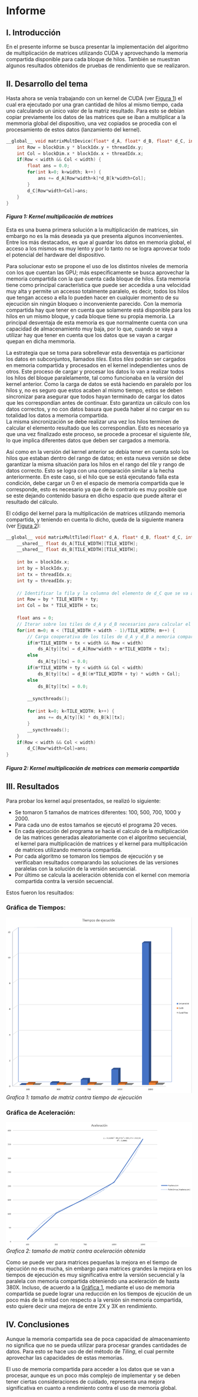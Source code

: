 # Informe

## I.  Introducción

En el presente informe se busca presentar la implementación del algoritmo de multiplicación de matrices utilizando CUDA y aprovechando la memoria compartida disponible para cada bloque de hilos. También se muestran algunos resultados obtenidos de pruebas de rendimiento que se realizaron.

## II.  Desarrollo del tema

Hasta ahora se venía trabajando con un kernel de CUDA (ver [Figura 1](#figura-1-kernel-multiplicación-de-matrices)) el cual era ejecutado por una gran cantidad de hilos al mismo tiempo, cada uno calculando un único valor de la matriz resultado. Para esto se debían copiar previamente los datos de las matrices que se iban a multiplicar a la memmoria global del dispositivo, una vez copiados se procedía con el procesamiento de estos datos (lanzamiento del kernel).
```c
__global__ void matrixMultDevice(float* d_A, float* d_B, float* d_C, int width) {
	int Row = blockDim.y * blockIdx.y + threadIdx.y;
	int Col = blockDim.x * blockIdx.x + threadIdx.x;
	if(Row < width && Col < width) {
		float ans = 0.0;
		for(int k=0; k<width; k++) {
			ans += d_A[Row*width+k]*d_B[k*width+Col];
		}
		d_C[Row*width+Col]=ans;
	}
}
``` 
#### *Figura 1: Kernel multiplicación de matrices*

Esta es una buena primera solución a la multiplicación de matrices, sin embargo no es la más deseada ya que presenta algunos inconvenientes. Entre los más destacados, es que al guardar los datos en memoria global, el acceso a los mismos es muy lento y por lo tanto no se logra aprovecar todo el potencial del hardware del dispositivo.

Para solucionar esto se propone el uso de los distintos niveles de memoria con los que cuentan las GPU; más especificamente se busca aprovechar la memoria compartida con la que cuenta cada bloque de hilos. Esta memoria tiene como principal característica que puede ser accedida a una velocidad muy alta y permite un accesso totalmente paralelo, es decir, todos los hilos que tengan acceso a ella lo pueden hacer en cualquier momento de su ejecución sin ningún bloqueo o inconveniente parecido.
Con la memoria compartida hay que tener en cuenta que solamente está disponible para los hilos en un mismo bloque, y cada bloque tiene su propia memoria.
La principal desventaja de esta memoria es que normalmente cuenta con una capacidad de almacenamiento muy baja, por lo que, cuando se vaya a utilizar hay que tener en cuenta que los datos que se vayan a cargar quepan en dicha memmoria.

La estrategia que se toma para sobrellevar esta desventaja es particionar los datos en subconjuntos, llamados *tiles*. Estos *tiles* podrán ser cargados en memoria compartida y procesados en el kernel independientes unos de otros. Este proceso de cargar y procesar los datos lo van a realizar todos los hilos del bloque paralelamente, tal como funcionaba en la versión del kernel anterior.
Como la carga de datos se está haciendo en paralelo por los hilos y, no es seguro que estos acaben al mismo tiempo, estos se deben sincronizar para asegurar que todos hayan terminado de cargar los datos que les correspondían antes de continuar. Esto garantiza un cálculo con los datos correctos, y no con datos basura que pueda haber al no cargar en su totalidad los datos a memoria compartida.  
La misma sincronización se debe realizar una vez los hilos terminen de calcular el elemento resultado que les correspondían. Esto es necesario ya que una vez finalizado este proceso, se procede a procesar el siguiente *tile*, lo que implica diferentes datos que deben ser cargados a memoria.

Así como en la versión del kernel anterior se debía tener en cuenta solo los hilos que estaban dentro del rango de datos; en esta nueva versión se debe garantizar la misma situación para los hilos en el rango del *tile* y rango de datos correcto. Esto se logra con una comparación similar a la hecha anteriormente. En este caso, si el hilo que se está ejecutando falla esta condición, debe cargar un 0 en el espacio de memoria compartida que le corresponde, esto es necesario ya que de lo contrario es muy posible que se este dejando contenido basura en dicho espacio que puede alterar el resultado del cálculo.

El código del kernel para la multiplicación de matrices utilizando memoria compartida, y teniendo en cuenta lo dicho, queda de la siguiente manera (ver [Figura 2](#figura-2-kernel-multiplicación-de-matrices-con-memoria-compartida)):

```c
__global__ void matrixMultTiled(float* d_A, float* d_B, float* d_C, int width) {
	__shared__ float ds_A[TILE_WIDTH][TILE_WIDTH];
	__shared__ float ds_B[TILE_WIDTH][TILE_WIDTH];
	
	int bx = blockIdx.x;
	int by = blockIdx.y;
	int tx = threadIdx.x;
	int ty = threadIdx.y;

	// Identificar la fila y la columna del elemento de d_C que se va a trabajar
	int Row = by * TILE_WIDTH + ty;
	int Col = bx * TILE_WIDTH + tx; 
	
	float ans = 0;	
	// Iterar sobre los tiles de d_A y d_B necesarios para calcular el elemento de d_C
	for(int m=0; m < (TILE_WIDTH + width - 1)/TILE_WIDTH; m++) {
		// Carga cooperativa de los tiles de d_A y d_B a memoria compartida
		if(m*TILE_WIDTH + tx < width && Row < width)
			ds_A[ty][tx] = d_A[Row*width + m*TILE_WIDTH + tx];
		else
			ds_A[ty][tx] = 0.0;
		if(m*TILE_WIDTH + ty < width && Col < width)
			ds_B[ty][tx] = d_B[(m*TILE_WIDTH + ty) * width + Col];
		else
			ds_B[ty][tx] = 0.0;

		__syncthreads();
	
		for(int k=0; k<TILE_WIDTH; k++) {
			ans += ds_A[ty][k] * ds_B[k][tx];
		}
		__syncthreads();
	}
	if(Row < width && Col < width)
		d_C[Row*width+Col]=ans;
}
``` 
#### *Figura 2: Kernel multiplicación de matrices con memoria compartida*


## III.  Resultados

Para probar los kernel aquí presentados, se realizó lo siguiente:
* Se tomaron 5 tamaños de matrices diferentes: 100, 500, 700, 1000 y 2000.
* Para cada uno de estos tamaños se ejecutó el programa 20 veces.
* En cada ejecución del programa se hacía el calculo de la multiplicación de las matrices generadas aleatoriamente con el algoritmo secuencial, el kernel para multiplicación de matrices y el kernel para multiplicación de matrices utilizando memoria compartida.
* Por cada algoritmo se tomaron los tiempos de ejecución y se verificaban resultados comparando las soluciones de las versiones paralelas con la solución de la versión secuencial.
* Por último se calcula la aceleración obtenida con el kernel con memoria compartida contra la versión secuencial.

Estos fueron los resultados:

### **Gráfica de Tiempos:**
![Grafica de tiempos](imgs/grafica_tiempos.png)  
*Grafica 1: tamaño de matriz contra tiempo de ejecución*

### **Gráfica de Aceleración:**
![Grafica de aceleracion](imgs/grafica_aceleracion.png)  
*Grafica 2: tamaño de matriz contra aceleración obtenida*

Como se puede ver para matrices pequeñas la mejora en el tiempo de ejecución no es mucha, sin embargo para matrices grandes la mejora en los tiempos de ejecución es muy significativa entre la versión secuencial y la paralela con memoria compartida obteniendo una aceleración de hasta 380X. Incluso, de acuerdo a la [Gráfica 1](#gráfica-de-tiempos), mediante el uso de memoria compartida se puede lograr una reducción en los tiempos de ejcución de un poco más de la mitad con respecto a la versión sin memoria compartida, esto quiere decir una mejora de entre 2X y 3X en rendimiento.

## IV.  Conclusiones

Aunque la memoria compartida sea de poca capacidad de almacenamiento no significa que no se pueda utilizar para procesar grandes cantidades de datos. Para esto se hace uso de del método de *Tiling*, el cual permite aprovechar las capacidades de estas memorias.

El uso de memoria compartida para acceder a los datos que se van a procesar, aunque es un poco más complejo de implementar y se deben tener ciertas consideraciones de cuidado, representa una mejora significativa en cuanto a rendimiento contra el uso de memoria global.
